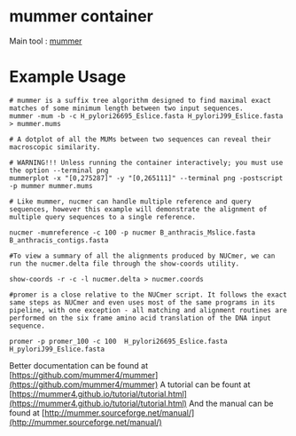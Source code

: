 # mummer  container
Main tool : [mummer](https://github.com/mummer4/mummer)
# Example Usage
```{bash}
# mummer is a suffix tree algorithm designed to find maximal exact matches of some minimum length between two input sequences.
mummer -mum -b -c H_pylori26695_Eslice.fasta H_pyloriJ99_Eslice.fasta > mummer.mums

# A dotplot of all the MUMs between two sequences can reveal their macroscopic similarity.

# WARNING!!! Unless running the container interactively; you must use the option --terminal png
mummerplot -x "[0,275287]" -y "[0,265111]" --terminal png -postscript -p mummer mummer.mums

# Like mummer, nucmer can handle multiple reference and query sequences, however this example will demonstrate the alignment of multiple query sequences to a single reference.

nucmer -mumreference -c 100 -p nucmer B_anthracis_Mslice.fasta B_anthracis_contigs.fasta

#To view a summary of all the alignments produced by NUCmer, we can run the nucmer.delta file through the show-coords utility.

show-coords -r -c -l nucmer.delta > nucmer.coords

#promer is a close relative to the NUCmer script. It follows the exact same steps as NUCmer and even uses most of the same programs in its pipeline, with one exception - all matching and alignment routines are performed on the six frame amino acid translation of the DNA input sequence.

promer -p promer_100 -c 100  H_pylori26695_Eslice.fasta H_pyloriJ99_Eslice.fasta
```
Better documentation can be found at [https://github.com/mummer4/mummer](https://github.com/mummer4/mummer)
A tutorial can be fount at [https://mummer4.github.io/tutorial/tutorial.html](https://mummer4.github.io/tutorial/tutorial.html)
And the manual can be found at [http://mummer.sourceforge.net/manual/](http://mummer.sourceforge.net/manual/)
